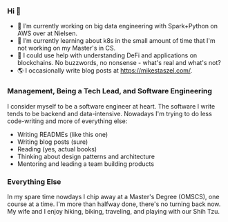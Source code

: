 ### Hi 👋

- 🔭 I’m currently working on big data engineering with Spark+Python on AWS over at Nielsen.
- 🌱 I’m currently learning about k8s in the small amount of time that I'm not working on my Master's in CS.
- 🤔 I could use help with understanding DeFi and applications on blockchains. No buzzwords, no nonsense - what's real and what's not?
- 🌎 I occasionally write blog posts at https://mikestaszel.com/.

### Management, Being a Tech Lead, and Software Engineering
I consider myself to be a software engineer at heart. The software I write tends to be backend and data-intensive.
Nowadays I'm trying to do less code-writing and more of everything else:

* Writing READMEs (like this one)
* Writing blog posts (sure)
* Reading (yes, actual books)
* Thinking about design patterns and architecture
* Mentoring and leading a team building products

### Everything Else
In my spare time nowdays I chip away at a Master's Degree (OMSCS), one course at a time. I'm more than halfway done, there's no turning back now.
My wife and I enjoy hiking, biking, traveling, and playing with our Shih Tzu.
